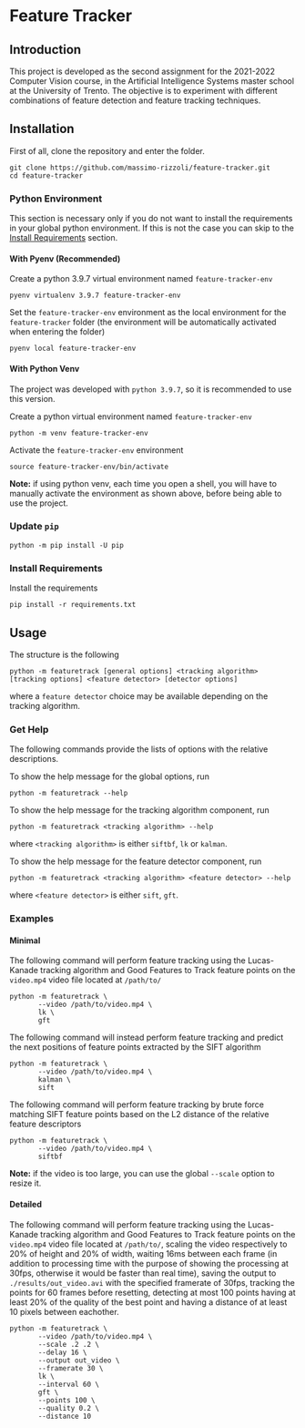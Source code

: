 # Feature Tracker

## Introduction

This project is developed as the second assignment for the 2021-2022 Computer Vision course, in the Artificial Intelligence Systems master school at the University of Trento.
The objective is to experiment with different combinations of feature detection and feature tracking techniques.

## Installation

First of all, clone the repository and enter the folder.

```
git clone https://github.com/massimo-rizzoli/feature-tracker.git
cd feature-tracker
```

### Python Environment

This section is necessary only if you do not want to install the requirements in your global python environment.
If this is not the case you can skip to the [Install Requirements](#install-requirements) section.

#### With Pyenv (Recommended)

Create a python 3.9.7 virtual environment named `feature-tracker-env`

```
pyenv virtualenv 3.9.7 feature-tracker-env
```

Set the `feature-tracker-env` environment as the local environment for the `feature-tracker` folder (the environment will be automatically activated when entering the folder)

```
pyenv local feature-tracker-env
```

#### With Python Venv

The project was developed with `python 3.9.7`, so it is recommended to use this version.

Create a python virtual environment named `feature-tracker-env`

```
python -m venv feature-tracker-env
```

Activate the `feature-tracker-env` environment

```
source feature-tracker-env/bin/activate
```

**Note:** if using python venv, each time you open a shell, you will have to manually activate the environment as shown above, before being able to use the project.

### Update `pip`

```
python -m pip install -U pip
```

### Install Requirements

Install the requirements

```
pip install -r requirements.txt
```

## Usage

The structure is the following

```
python -m featuretrack [general options] <tracking algorithm> [tracking options] <feature detector> [detector options]
```

where a `feature detector` choice may be available depending on the tracking algorithm.

### Get Help

The following commands provide the lists of options with the relative descriptions.

To show the help message for the global options, run

```
python -m featuretrack --help
```

To show the help message for the tracking algorithm component, run

```
python -m featuretrack <tracking algorithm> --help
```

where `<tracking algorithm>` is either `siftbf`, `lk` or `kalman`.

To show the help message for the feature detector component, run

```
python -m featuretrack <tracking algorithm> <feature detector> --help
```

where `<feature detector>` is either `sift`, `gft`.

### Examples

#### Minimal

The following command will perform feature tracking using the Lucas-Kanade tracking algorithm and Good Features to Track feature points on the `video.mp4` video file located at `/path/to/`

```
python -m featuretrack \
       --video /path/to/video.mp4 \
       lk \
       gft
```

The following command will instead perform feature tracking and predict the next positions of feature points extracted by the SIFT algorithm

```
python -m featuretrack \
       --video /path/to/video.mp4 \
       kalman \
       sift
```

The following command will perform feature tracking by brute force matching SIFT feature points based on the L2 distance of the relative feature descriptors

```
python -m featuretrack \
       --video /path/to/video.mp4 \
       siftbf
```

**Note:** if the video is too large, you can use the global `--scale` option to resize it.


#### Detailed

The following command will perform feature tracking using the Lucas-Kanade tracking algorithm and Good Features to Track feature points on the `video.mp4` video file located at `/path/to/`, scaling the video respectively to 20% of height and 20% of width, waiting 16ms between each frame (in addition to processing time with the purpose of showing the processing at 30fps, otherwise it would be faster than real time), saving the output to `./results/out_video.avi` with the specified framerate of 30fps, tracking the points for 60 frames before resetting, detecting at most 100 points having at least 20% of the quality of the best point and having a distance of at least 10 pixels between eachother.

```
python -m featuretrack \
       --video /path/to/video.mp4 \
       --scale .2 .2 \
       --delay 16 \
       --output out_video \
       --framerate 30 \
       lk \
       --interval 60 \
       gft \
       --points 100 \
       --quality 0.2 \
       --distance 10
```
